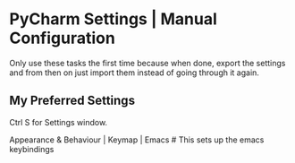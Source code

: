 
# PyCharm Settings | Manual Configuration

Only use these tasks the first time because when done, export the settings and from then on just import them instead of going through it again.

## My Preferred Settings

Ctrl S for Settings window.


Appearance & Behaviour | Keymap | Emacs # This sets up the emacs keybindings




